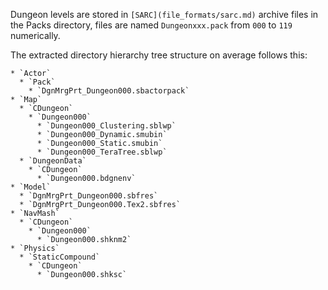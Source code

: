 Dungeon levels are stored in `[SARC](file_formats/sarc.md)` archive files in
the Packs directory, files are named `Dungeonxxx.pack` from `000` to `119`
numerically.

The extracted directory hierarchy tree structure on average follows this:

```
* `Actor`
  * `Pack`
    * `DgnMrgPrt_Dungeon000.sbactorpack`
* `Map`
  * `CDungeon`
    * `Dungeon000`
      * `Dungeon000_Clustering.sblwp`
      * `Dungeon000_Dynamic.smubin`
      * `Dungeon000_Static.smubin`
      * `Dungeon000_TeraTree.sblwp`
  * `DungeonData`
    * `CDungeon`
      * `Dungeon000.bdgnenv`
* `Model`
  * `DgnMrgPrt_Dungeon000.sbfres`
  * `DgnMrgPrt_Dungeon000.Tex2.sbfres`
* `NavMash`
  * `CDungeon`
    * `Dungeon000`
      * `Dungeon000.shknm2`
* `Physics`
  * `StaticCompound`
    * `CDungeon`
      * `Dungeon000.shksc`
